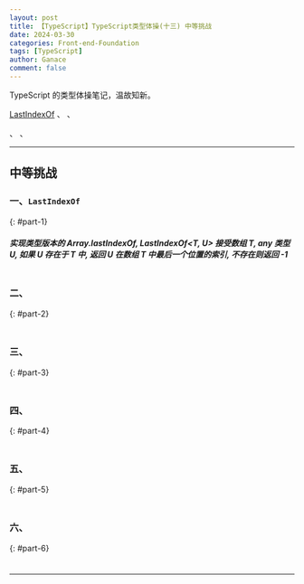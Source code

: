 ```yaml
---
layout: post
title: 【TypeScript】TypeScript类型体操(十三) 中等挑战
date: 2024-03-30
categories: Front-end-Foundation
tags: [TypeScript]
author: Ganace
comment: false
---
```


TypeScript 的类型体操笔记，温故知新。

[LastIndexOf](#part-1) 、[](#part-2) 、[](#part-3)

[](#part-4) 、[](#part-5) 、[](#part-6)

---

## 中等挑战

### 一、`LastIndexOf`

{: #part-1}

##### 实现类型版本的 Array.lastIndexOf, LastIndexOf<T, U> 接受数组 T, any 类型 U, 如果 U 存在于 T 中, 返回 U 在数组 T 中最后一个位置的索引, 不存在则返回 -1

```ts

```

### 二、

{: #part-2}

#####

```ts

```

### 三、

{: #part-3}

#####

```ts

```

### 四、

{: #part-4}

#####

```ts

```

### 五、

{: #part-5}

#####

```ts

```

### 六、

{: #part-6}

#####

```ts

```

---
